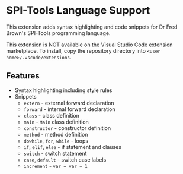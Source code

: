 # SPI-Tools Language Support

This extension adds syntax highlighting and code snippets for Dr Fred Brown's SPI-Tools programming language.

This extension is NOT available on the Visual Studio Code extension marketplace. To install, copy the repository directory into `<user home>/.vscode/extensions`.

## Features

- Syntax highlighting including style rules
- Snippets
    - `extern` - external forward declaration
    - `forward` - internal forward declaration
    - `class` - class definition
    - `main` - `Main` class definition
    - `constructor` - constructor definition
    - `method` - method definition
    - `dowhile`, `for`, `while` - loops
    - `if`, `elif`, `else` - if statement and clauses
    - `switch` - switch statement
    - `case`, `default` - switch case labels
    - `increment` - `var = var + 1`
